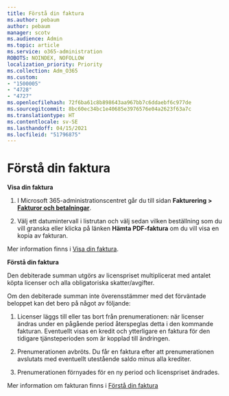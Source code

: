 ```yaml
---
title: Förstå din faktura
ms.author: pebaum
author: pebaum
manager: scotv
ms.audience: Admin
ms.topic: article
ms.service: o365-administration
ROBOTS: NOINDEX, NOFOLLOW
localization_priority: Priority
ms.collection: Adm_O365
ms.custom:
- "1500005"
- "4728"
- "4727"
ms.openlocfilehash: 72f6ba61c8b898643aa967bb7c6ddaebf6c977de
ms.sourcegitcommit: 8bc60ec34bc1e40685e3976576e04a2623f63a7c
ms.translationtype: HT
ms.contentlocale: sv-SE
ms.lasthandoff: 04/15/2021
ms.locfileid: "51796875"
---
```

# <a name="understand-your-bill"></a>Förstå din faktura

**Visa din faktura**

1. I Microsoft 365-administrationscentret går du till sidan **Fakturering > [Fakturor och betalningar](https://go.microsoft.com/fwlink/p/?linkid=848039)**.

2. Välj ett datumintervall i listrutan och välj sedan vilken beställning som du vill granska eller klicka på länken **Hämta PDF-faktura** om du vill visa en kopia av fakturan.

Mer information finns i [Visa din faktura](https://docs.microsoft.com/microsoft-365/commerce/billing-and-payments/view-your-bill-or-invoice).

**Förstå din faktura**

Den debiterade summan utgörs av licenspriset multiplicerat med antalet köpta licenser och alla obligatoriska skatter/avgifter.

Om den debiterade summan inte överensstämmer med det förväntade beloppet kan det bero på något av följande:

1. Licenser läggs till eller tas bort från prenumerationen: när licenser ändras under en pågående period återspeglas detta i den kommande fakturan.  Eventuellt visas en kredit och ytterligare en faktura för den tidigare tjänsteperioden som är kopplad till ändringen.

2. Prenumerationen avbröts.  Du får en faktura efter att prenumerationen avslutats med eventuellt utestående saldo minus alla krediter.

3. Prenumerationen förnyades för en ny period och licenspriset ändrades.  

Mer information om fakturan finns i [Förstå din faktura](https://support.office.com/article/Understand-your-invoice-for-Office-365-for-business-0724b428-fb59-4962-8c37-6674166d7507)
